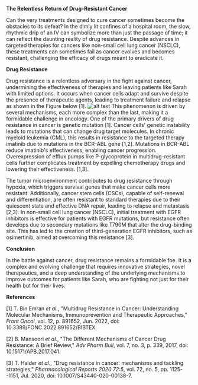 **The Relentless Return of Drug-Resistant Cancer**

Can the very treatments designed to cure cancer sometimes become the
obstacles to its defeat? In the dimly lit confines of a hospital room,
the slow, rhythmic drip of an IV can symbolize more than just the
passage of time; it can reflect the daunting reality of drug resistance.
Despite advances in targeted therapies for cancers like non-small cell
lung cancer (NSCLC), these treatments can sometimes fail as cancer
evolves and becomes resistant, challenging the efficacy of drugs meant
to eradicate it.

**Drug Resistance**

Drug resistance is a relentless adversary in the fight against cancer,
undermining the effectiveness of therapies and leaving patients like
Sarah with limited options. It occurs when cancer cells adapt and
survive despite the presence of therapeutic agents, leading to treatment
failure and relapse as shown in the Figure below \[1\].
![alt text](https://scandiononcology.com/wp-content/uploads/2021/12/Cell-illustration-What-is-cancer-drug-resistance_v5.png)
This phenomenon is driven by several mechanisms, each more complex than
the last, making it a formidable challenge in oncology. One of the
primary drivers of drug resistance in cancer is genetic mutation \[1\].
Cancer cells\' genetic instability leads to mutations that can change
drug target molecules. In chronic myeloid leukemia (CML), this results
in resistance to the targeted therapy imatinib due to mutations in the
BCR-ABL gene \[1,2\]. Mutations in BCR-ABL reduce imatinib\'s
effectiveness, enabling cancer progression. Overexpression of efflux
pumps like P-glycoprotein in multidrug-resistant cells further
complicates treatment by expelling chemotherapy drugs and lowering their
effectiveness. \[1,3\].

The tumor microenvironment contributes to drug resistance through
hypoxia, which triggers survival genes that make cancer cells more
resistant. Additionally, cancer stem cells (CSCs), capable of
self-renewal and differentiation, are often resistant to standard
therapies due to their quiescent state and effective DNA repair, leading
to relapse and metastasis \[2,3\]. In non-small cell lung cancer
(NSCLC), initial treatment with EGFR inhibitors is effective for
patients with EGFR mutations, but resistance often develops due to
secondary mutations like T790M that alter the drug-binding site. This
has led to the creation of third-generation EGFR inhibitors, such as
osimertinib, aimed at overcoming this resistance \[3\].

**Conclusion**

In the battle against cancer, drug resistance remains a formidable foe.
It is a complex and evolving challenge that requires innovative
strategies, novel therapeutics, and a deep understanding of the
underlying mechanisms to improve outcomes for patients like Sarah, who
are fighting not just for their health but for their lives.

**References**

\[1\] T. Bin Emran *et al.*, "Multidrug Resistance in Cancer:
Understanding Molecular Mechanisms, Immunoprevention and Therapeutic
Approaches," *Front Oncol*, vol. 12, p. 891652, Jun. 2022, doi:
10.3389/FONC.2022.891652/BIBTEX.

\[2\] B. Mansoori *et al.*, "The Different Mechanisms of Cancer Drug
Resistance: A Brief Review," *Adv Pharm Bull*, vol. 7, no. 3, p. 339,
2017, doi: 10.15171/APB.2017.041.

\[3\] T. Haider *et al.*, "Drug resistance in cancer: mechanisms and
tackling strategies," *Pharmacological Reports 2020 72:5*, vol. 72, no.
5, pp. 1125--1151, Jul. 2020, doi: 10.1007/S43440-020-00138-7.

 
